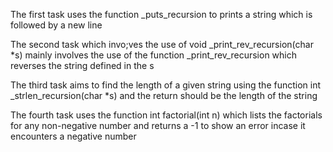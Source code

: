 The first task uses the function _puts_recursion to prints a string which is followed by a new line

The second task which invo;ves the use of void _print_rev_recursion(char *s) mainly involves the use of the function _print_rev_recursion which reverses the string defined in the s

The third task aims to find the length of a given string using the function int _strlen_recursion(char *s) and the return should be the length of the string

The fourth task uses the function int factorial(int n) which lists the factorials for any non-negative number and returns a -1 to show an error incase it encounters a negative number
